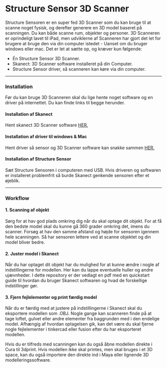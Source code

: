# Structure Sensor 3D Scanner
Structure Sensoren er en super fed 3D Scanner som du kan bruge til at scanne noget fysisk, og derefter generere en 3D model baseret på scanningen. Du kan både scanne rum, objekter og personer. 3D Scanneren er oprindeligt lavet til iPad, men udviklerne af Scanneren har gjort det let for brugere at bruge den via din computer istedet - Uanset om du bruger windows eller mac. Det er let at sætte op, og kræver kun følgende:

* Én Structure Sensor 3D Scanner.
* Skanect: 3D Scanner software installeret på din Computer.
* Structure Sensor driver, så scanneren kan køre via din computer.

---

### Installation
Før du kan bruge 3D Scanneren skal du lige hente noget software og en driver på internettet. Du kan finde links til begge herunder.

#### Installation af Skanect
Hent skanect 3D Scanner software [HER.](https://skanect.occipital.com/download/#purchase)

#### Installation af driver til windows & Mac
Hent driver så sensor og 3D Scanner software kan snakke sammen [HER.](https://s3.amazonaws.com/io.structure.assets/SDK/StructureCore-DriverAndFirmware-0.9.7.zip)

#### Installation af Structure Sensor
Sæt Structure Sensoren i computeren med USB. Hvis driveren og softwaren er installeret problemfrit så burde Skanect genkende sensoren efter et øjeblik.

---

### Workflow
#### 1. Scanning af objekt
Sørg for at hav god plads omkring dig når du skal optage dit objekt. For at få den bedste model skal du kunne gå 360 grader omkring det, imens du scanner. Forsøg at hav den samme afstand og højde for sensoren igennem hele scanningen. Så har sensoren lettere ved at scanne objektet og din model bliver bedre.

#### 2. Juster model i Skanect
Når du har optaget dit objekt har du mulighed for at kunne ændre i nogle af indstillingerne for modellen. Her kan du lappe eventuelle huller og andre ujævnheder. I dette repository er der vedlagt en pdf med en quickstart guide til hvordan du bruger Skanect softwaren og hvad de forskellige indstillinger gør.

#### 3. Fjern fejlelementer og print færdig model
Når du er færdig med at justere på indstillingerne i Skanect skal du eksportere modellen som .OBJ. Nogle gange kan scanneren finde på at tage loftet, gulvet eller andre elementer fra baggrunden med i den endelige model. Afhængig af hvordan optagelsen gik, kan det være du skal fjerne nogle fejlelementer i tinkercad eller fusion efter du har eksporteret modellen. 

Hvis du er tilfreds med scanningen kan du også åbne modellen direkte i Cura til 3dprint. Hvis modellen ikke skal printes, men skal bruges i et 3D space, kan du også importere den direkte ind i Maya eller lignende 3D modelleringssoftware.
